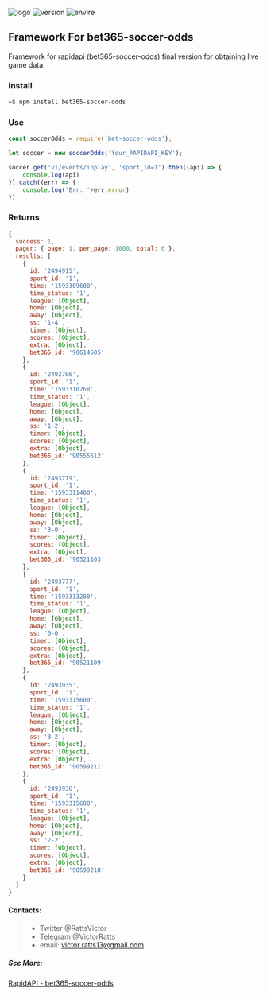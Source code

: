 ![logo](https://raw.githubusercontent.com/victorratts13/bet365-soccer-odds/master/assets/img/LOGO-SOCCER-ODD.png)
![version](https://img.shields.io/badge/Version-1.0.1-green) ![envire](https://img.shields.io/badge/Javascript-NPM-red)

## Framework For bet365-soccer-odds

Framework for rapidapi (bet365-soccer-odds) final version for obtaining live game data.

### install
```sh
~$ npm install bet365-soccer-odds
```

### Use

```js
const soccerOdds = require('bet-soccer-odds');

let soccer = new soccerOdds('Your_RAPIDAPI_KEY');

soccer.get('v1/events/inplay', 'sport_id=1').then((api) => {
    console.log(api)
}).catch((err) => {
    console.log('Err: '+err.error)
})
```

### Returns

```js
{
  success: 1,
  pager: { page: 1, per_page: 1000, total: 6 },
  results: [
    {
      id: '2494915',
      sport_id: '1',
      time: '1593309600',
      time_status: '1',
      league: [Object],
      home: [Object],
      away: [Object],
      ss: '1-4',
      timer: [Object],
      scores: [Object],
      extra: [Object],
      bet365_id: '90614505'
    },
    {
      id: '2492706',
      sport_id: '1',
      time: '1593310268',
      time_status: '1',
      league: [Object],
      home: [Object],
      away: [Object],
      ss: '1-2',
      timer: [Object],
      scores: [Object],
      extra: [Object],
      bet365_id: '90555612'
    },
    {
      id: '2493779',
      sport_id: '1',
      time: '1593311400',
      time_status: '1',
      league: [Object],
      home: [Object],
      away: [Object],
      ss: '3-0',
      timer: [Object],
      scores: [Object],
      extra: [Object],
      bet365_id: '90521103'
    },
    {
      id: '2493777',
      sport_id: '1',
      time: '1593313200',
      time_status: '1',
      league: [Object],
      home: [Object],
      away: [Object],
      ss: '0-0',
      timer: [Object],
      scores: [Object],
      extra: [Object],
      bet365_id: '90521109'
    },
    {
      id: '2493935',
      sport_id: '1',
      time: '1593315600',
      time_status: '1',
      league: [Object],
      home: [Object],
      away: [Object],
      ss: '3-2',
      timer: [Object],
      scores: [Object],
      extra: [Object],
      bet365_id: '90599211'
    },
    {
      id: '2493936',
      sport_id: '1',
      time: '1593315600',
      time_status: '1',
      league: [Object],
      home: [Object],
      away: [Object],
      ss: '2-2',
      timer: [Object],
      scores: [Object],
      extra: [Object],
      bet365_id: '90599218'
    }
  ]
}
```

#### Contacts: 
>- Twitter @RattsVictor 
>- Telegram @VictorRatts
>- email: victor.ratts13@gmail.com

##### See More:

[RapidAPI - bet365-soccer-odds](https://rapidapi.com/1394697259/api/bet365-scoccer-odds)